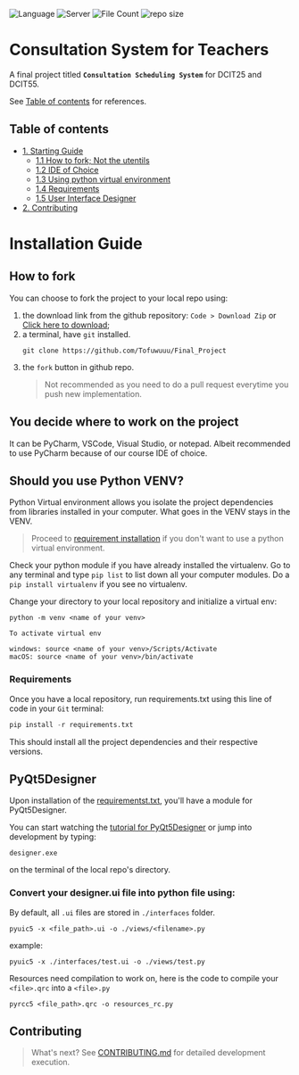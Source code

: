 ![Language](https://img.shields.io/badge/LANG-Python-blue?style=flat-square&logo=python) ![Server](https://img.shields.io/badge/MySQL-Build-blue?style=flat-square&logo=MySQl) ![File Count](https://img.shields.io/github/directory-file-count/Tofuwuuu/Final_Project?color=green&logoColor=green&style=flat-square&logo=files) ![repo size](https://img.shields.io/github/repo-size/Tofuwuuu/Final_Project?color=pink&logoColor=pink&style=flat-square&logo=github)

# Consultation System for Teachers
A final project titled **`Consultation Scheduling System`** for DCIT25 and DCIT55.

See [Table of contents](#table-of-contents) for references.


## Table of contents
* [1. Starting Guide](#installation-guide)
    - [1.1 How to fork; Not the utentils](#how-to-fork)
    - [1.2 IDE of Choice](#you-decide-where-to-work-on-the-project)
    - [1.3 Using python virtual environment](#should-you-use-python-venv)
    - [1.4 Requirements](#requirements)
    - [1.5 User Interface Designer](#pyqt5designer)
* [2. Contributing](#contributing)

# Installation Guide

## How to fork
You can choose to fork the project to your local repo using:

1. the download link from the github repository: `Code > Download Zip` or [Click here to download](https://github.com/Tofuwuuu/Final_Project/archive/refs/heads/main.zip);
2. a terminal, have `git` installed. 
   ```git 
   git clone https://github.com/Tofuwuuu/Final_Project
   ```
3. the `fork` button in github repo.
    > Not recommended as you need to do a pull request everytime you push new implementation.
## **You decide where to work on the project**
It can be PyCharm, VSCode, Visual Studio, or notepad. Albeit recommended to use PyCharm because of our course IDE of choice.
## **Should you use Python VENV?**

Python Virtual environment allows you isolate the project dependencies from libraries installed in your computer. What goes in the VENV stays in the VENV. 

> Proceed to [requirement installation](#req) if you don't want to use a python virtual environment.

Check your python module if you have already installed the virtualenv. Go to any terminal and type `pip list` to list down all your computer modules. Do a `pip install virtualenv` if you see no virtualenv.

Change your directory to your local repository and initialize a virtual env:
```git
python -m venv <name of your venv>

To activate virtual env

windows: source <name of your venv>/Scripts/Activate
macOS: source <name of your venv>/bin/activate
```
### **Requirements**
Once you have a local repository, run requirements.txt using this line of code in your `Git` terminal:

```python
pip install -r requirements.txt
```
This should install all the project dependencies and their respective versions.

## **PyQt5Designer**
Upon installation of the [requirementst.txt](#requirements), you'll have a module for PyQt5Designer.

You can start watching the [tutorial for PyQt5Designer](https://www.youtube.com/watch?v=5K__zwBj_nY&t=227s) or jump into development by typing:

```git
designer.exe
```
on the terminal of the local repo's directory.

### Convert your designer.ui file into python file using:
By default, all `.ui` files are stored in `./interfaces` folder.
```git
pyuic5 -x <file_path>.ui -o ./views/<filename>.py
```
example:
```git
pyuic5 -x ./interfaces/test.ui -o ./views/test.py
```

Resources need compilation to work on, here is the code to compile your `<file>.qrc` into a `<file>.py`
```git
pyrcc5 <file_path>.qrc -o resources_rc.py
```

## **Contributing**
> What's next? See [CONTRIBUTING.md](https://github.com/Tofuwuuu/Final_Project/blob/main/CONTRIBUTING.md) for detailed development execution.

